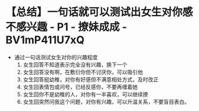 # 【总结】一句话就可以测试出女生对你感不感兴趣 - P1 - 撩妹成成 - BV1mP411U7xQ

-   通过一句话测试女生对你的兴趣程度
    1.  女生回答不知道表示完全没有兴趣，换下一个
    2.  女生回答没有啊，在敷衍你但不讨厌你，可以吸引他
    3.  女生回答挺幼稚，对你有好感但不满意相处方式，及时改正
    4.  女生回表情包或问号，已经反感你，不要再缠着她
    5.  女生回你不是幼稚的人，对你有一半喜欢，可以继续撩
    6.  女生回突然问我这个问题，对你有兴趣，可以升温关系，不要盲目表白。